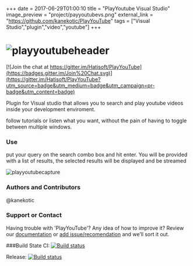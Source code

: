 +++
date = 2017-06-29T01:00:10
title = "PlayYoutube Visual Studio"
image_preview = "project/payyoutubevs.png"
external_link = "https://github.com/kanekotic/PlayYouTube"
tags = ["Visual Studio","plugin","video","youtube"]
+++
# ![playyoutubeheader](https://user-images.githubusercontent.com/3071208/42363002-129d9374-80f6-11e8-9ccf-1bd222f07884.png)

[![Join the chat at https://gitter.im/Hatisoft/PlayYouTube](https://badges.gitter.im/Join%20Chat.svg)](https://gitter.im/Hatisoft/PlayYouTube?utm_source=badge&utm_medium=badge&utm_campaign=pr-badge&utm_content=badge)

Plugin for Visual studio that allows you to search and play youtube videos inside your development enviroment.

follow tutorials or listen what you want, without the pain of having to toggle between multiple windows.

### Use
put your query on the search combo box and hit enter. You will be provided with a list of results, the selected results will be displayed and be streamed

![playyoutubecapture](https://cloud.githubusercontent.com/assets/3071208/8636943/f13e5d16-287a-11e5-960b-21bdd390f5a2.png)

### Authors and Contributors
@kanekotic

### Support or Contact
Having trouble with 'PlayYouTube'? Any idea of how to improve it? 
Review our [documentation](https://github.com/Hatisoft/PlayYouTube/wiki) or [add issue/recomendation](https://github.com/Hatisoft/PlayYouTube/issues) and we’ll sort it out.

###Build State
CI: [![Build status](https://ci.appveyor.com/api/projects/status/mm7u1f8dm2vn5l27?svg=true)](https://ci.appveyor.com/project/kanekotic/playyoutube-877b8)

Release: [![Build status](https://ci.appveyor.com/api/projects/status/qgykpbj3ifyfu0i7?svg=true)](https://ci.appveyor.com/project/kanekotic/playyoutube)